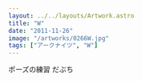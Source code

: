 ```yaml
---
layout: ../../layouts/Artwork.astro
title: "W"
date: "2011-11-26"
image: "/artworks/0266W.jpg"
tags: ["アークナイツ", "W"]
---
```


ポーズの練習 だぶち